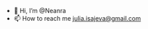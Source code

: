 - 👋 Hi, I’m @Neanra
- 📫 How to reach me julia.isajeva@gmail.com

<!---
Neanra/Neanra is a ✨ special ✨ repository because its `README.md` (this file) appears on your GitHub profile.
You can click the Preview link to take a look at your changes.
--->
